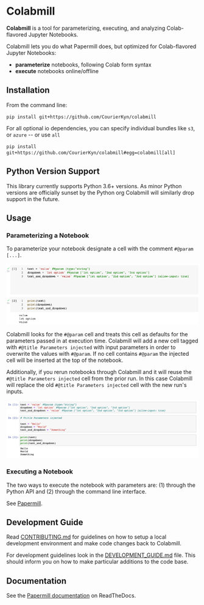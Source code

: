 Colabmill
=======================================================================================================================

**Colabmill** is a tool for parameterizing, executing, and analyzing
Colab-flavored Jupyter Notebooks.

Colabmill lets you do what Papermill does, but optimized for Colab-flavored Jupyter Notebooks:

-   **parameterize** notebooks, following Colab form syntax
-   **execute** notebooks online/offline

## Installation

From the command line:

``` {.sourceCode .bash}
pip install git+https://github.com/CourierKyn/colabmill
```

For all optional io dependencies, you can specify individual bundles
like `s3`, or `azure` -- or use `all`

``` {.sourceCode .bash}
pip install git+https://github.com/CourierKyn/colabmill#egg=colabmill[all]
```

## Python Version Support

This library currently supports Python 3.6+ versions. As minor Python
versions are officially sunset by the Python org Colabmill will similarly
drop support in the future.

## Usage

### Parameterizing a Notebook

To parameterize your notebook designate a cell with the comment ``#@param [...]``.

![parameterize](docs/img/parameterize.png)

Colabmill looks for the ``#@param`` cell and treats this cell as defaults for the parameters passed in at execution 
time. Colabmill will add a new cell tagged with ``#@title Parameters injected`` with input parameters in order to 
overwrite the values with ``#@param``. If no cell contains ``#@param`` the injected cell will be inserted at the top of 
the notebook.

Additionally, if you rerun notebooks through Colabmill and it will reuse the ``#@title Parameters injected`` cell from 
the prior run. In this case Colabmill will replace the old ``#@title Parameters injected`` cell with the new run's 
inputs.

![parameters-injected](docs/img/parameters-injected.png)

### Executing a Notebook

The two ways to execute the notebook with parameters are: (1) through
the Python API and (2) through the command line interface.

See [Papermill](https://github.com/nteract/papermill).

Development Guide
-----------------

Read [CONTRIBUTING.md](./CONTRIBUTING.md) for guidelines on how to setup a local development environment and make code 
changes back to Colabmill.

For development guidelines look in the [DEVELOPMENT_GUIDE.md](./DEVELOPMENT_GUIDE.md) file. This should inform you on 
how to make particular additions to the code base.

Documentation
-------------

See the [Papermill documentation](http://papermill.readthedocs.io)
on ReadTheDocs.
